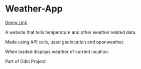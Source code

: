 # Weather-App

[Demo Link](https://pratyush-exe.github.io/Weather-App/)

A website that tells temperature and other weather related data.

Made using API calls, used geolocation and openweather. 

When loaded displays weather of current location.

Part of Odin Project
